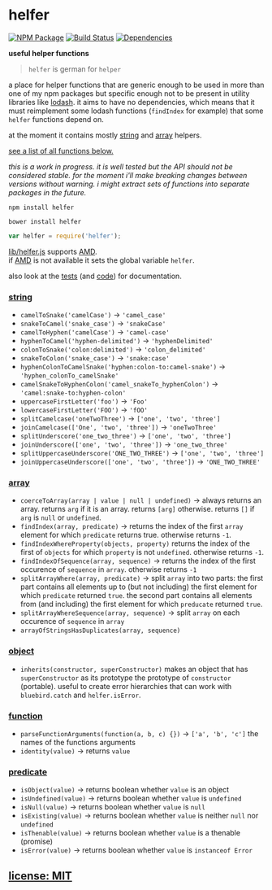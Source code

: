 # helfer

[![NPM Package](https://img.shields.io/npm/v/helfer.svg?style=flat)](https://www.npmjs.org/package/helfer)
[![Build Status](https://travis-ci.org/snd/helfer.svg?branch=master)](https://travis-ci.org/snd/helfer/branches)
[![Dependencies](https://david-dm.org/snd/helfer.svg)](https://david-dm.org/snd/helfer)

**useful helper functions**

> `helfer` is german for `helper`

a place for helper functions that are generic enough to be used in more than
one of my npm packages but specific enough not to be
present in utility libraries like [lodash](https://lodash.com/).
it aims to have no dependencies, which means that it must reimplement some lodash
functions (`findIndex` for example) that some `helfer` functions depend on.

at the moment it contains mostly [string](#string) and [array](#array) helpers.

[see a list of all functions below.](#string)

*this is a work in progress.
it is well tested but the API should not be considered stable.
for the moment i'll make breaking changes between versions without warning.
i might extract sets of functions into separate packages in the future.*

```
npm install helfer
```

```
bower install helfer
```

``` javascript
var helfer = require('helfer');
```

[lib/helfer.js](lib/helfer.js) supports [AMD](http://requirejs.org/docs/whyamd.html).  
if [AMD](http://requirejs.org/docs/whyamd.html) is not available it sets the global variable `helfer`.

also look at the [tests](test) (and [code](src/helfer.coffee)) for documentation.

### [string](test/string.coffee)

- `camelToSnake('camelCase')` -> `'camel_case'`
- `snakeToCamel('snake_case')` -> `'snakeCase'`
- `camelToHyphen('camelCase')` -> `'camel-case'`
- `hyphenToCamel('hyphen-delimited')` -> `'hyphenDelimited'`
- `colonToSnake('colon:delimited')` -> `'colon_delimited'`
- `snakeToColon('snake_case')` -> `'snake:case'`
- `hyphenColonToCamelSnake('hyphen:colon-to:camel-snake')` -> `'hyphen_colonTo_camelSnake'`
- `camelSnakeToHyphenColon('camel_snakeTo_hyphenColon')` -> `'camel:snake-to:hyphen-colon'`
- `uppercaseFirstLetter('foo')` -> `'Foo'`
- `lowercaseFirstLetter('FOO')` -> `'fOO'`
- `splitCamelcase('oneTwoThree')` -> `['one', 'two', 'three']`
- `joinCamelcase(['One', 'two', 'three'])` -> `'oneTwoThree'`
- `splitUnderscore('one_two_three')` -> `['one', 'two', 'three']`
- `joinUnderscore(['one', 'two', 'three'])` -> `'one_two_three'`
- `splitUppercaseUnderscore('ONE_TWO_THREE')` -> `['one', 'two', 'three']`
- `joinUppercaseUnderscore(['one', 'two', 'three'])` -> `'ONE_TWO_THREE'`

### [array](test/array.coffee)

- `coerceToArray(array | value | null | undefined)` -> always returns an array. returns `arg` if it is an array. returns `[arg]` otherwise. returns `[]` if `arg` is `null` or `undefined`.
- `findIndex(array, predicate)` -> returns the index of the first `array` element for which `predicate` returns true. otherwise returns `-1`.
- `findIndexWhereProperty(objects, property)` returns the index of the first of `objects` for which `property` is not `undefined`. otherwise returns `-1`.
- `findIndexOfSequence(array, sequence)` -> returns the index of the first occurence of `sequence` in `array`. otherwise returns `-1`
- `splitArrayWhere(array, predicate)` -> split `array` into two parts:
  the first part contains all elements up to (but not including)
  the first element for which `predicate` returned `true`.
  the second part contains all elements from (and including)
  the first element for which `preducate` returned `true`.
- `splitArrayWhereSequence(array, sequence)` -> split `array` on each occurence of `sequence` in `array`
- `arrayOfStringsHasDuplicates(array, sequence)`

### [object](test/object.coffee)

- `inherits(constructor, superConstructor)` makes an object that has `superConstructor` as its prototype the prototype of `constructor` (portable).
  useful to create error hierarchies that can work with `bluebird.catch` and `helfer.isError`.

### [function](test/function.coffee)

- `parseFunctionArguments(function(a, b, c) {})` -> `['a', 'b', 'c']` the names of the functions arguments
- `identity(value)` -> returns `value`

### [predicate](test/predicate.coffee)

- `isObject(value)` -> returns boolean whether `value` is an object
- `isUndefined(value)` -> returns boolean whether `value` is `undefined`
- `isNull(value)` -> returns boolean whether `value` is `null`
- `isExisting(value)` -> returns boolean whether `value` is neither `null` nor `undefined`
- `isThenable(value)` -> returns boolean whether `value` is a thenable (promise)
- `isError(value)` -> returns boolean whether `value` is `instanceof Error`

## [license: MIT](LICENSE)
